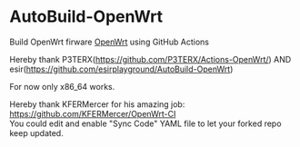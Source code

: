 # AutoBuild-OpenWrt


Build OpenWrt firware [OpenWrt](https://github.com/openwrt/openwrt) using GitHub Actions  


Hereby thank P3TERX(https://github.com/P3TERX/Actions-OpenWrt/) AND esir(https://github.com/esirplayground/AutoBuild-OpenWrt)


For now only x86_64 works.


Hereby thank KFERMercer for his amazing job: https://github.com/KFERMercer/OpenWrt-CI  
You could edit and enable "Sync Code" YAML file to let your forked repo keep updated.
